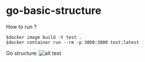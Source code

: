 # go-basic-structure

How to run ?
```
$docker image build -t test .
$docker container run --rm -p 3000:3000 test:latest
```

Go structure: 
![alt text](https://raw.githubusercontent.com/up1/go-basic-structure/master/23435262_10155911143868588_1539432242943212202_n.jpg "Structure of go project")
